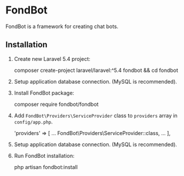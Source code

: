 # FondBot

FondBot is a framework for creating chat bots.

## Installation

1. Create new Laravel 5.4 project:

    composer create-project laravel/laravel:^5.4 fondbot && cd fondbot
    
2. Setup application database connection. (MySQL is recommended).    
    
3. Install FondBot package:

    composer require fondbot/fondbot
 
4. Add `FondBot\Providers\ServiceProvider` class to `providers` array in `config/app.php`.
    
    'providers' => [
        ...
        FondBot\Providers\ServiceProvider::class,
        ...
    ],

5. Setup application database connection. (MySQL is recommended).

6. Run FondBot installation:

   php artisan fondbot:install
    
    
